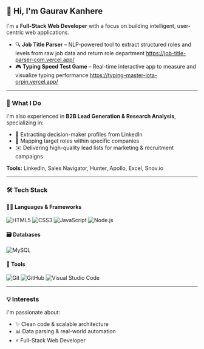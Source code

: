 ## 👋 Hi, I'm Gaurav Kanhere

I'm a **Full-Stack Web Developer** with a focus on building intelligent, user-centric web applications.

- 🔍 **Job Title Parser** – NLP-powered tool to extract structured roles and levels from raw job data and return role department  https://job-title-parser-com.vercel.app/
- 🎮 **Typing Speed Test Game** – Real-time interactive app to measure and visualize typing performance  https://typing-master-iota-orpin.vercel.app/

---

### 📌 What I Do

I'm also experienced in **B2B Lead Generation & Research Analysis**, specializing in:

- 🔎 Extracting decision-maker profiles from LinkedIn  
- 🧩 Mapping target roles within specific companies  
- ✉️ Delivering high-quality lead lists for marketing & recruitment campaigns  

**Tools:** LinkedIn, Sales Navigator, Hunter, Apollo, Excel, Snov.io  

---

### 🛠️ Tech Stack

#### 👨‍💻 Languages & Frameworks

![HTML5](https://img.shields.io/badge/-HTML5-E34F26?style=flat&logo=html5&logoColor=white)
![CSS3](https://img.shields.io/badge/-CSS3-1572B6?style=flat&logo=css3&logoColor=white)
![JavaScript](https://img.shields.io/badge/-JavaScript-F7DF1E?style=flat&logo=javascript&logoColor=black)
![Node.js](https://img.shields.io/badge/-Node.js-339933?style=flat&logo=node.js&logoColor=white)

#### 🗃️ Databases

![MySQL](https://img.shields.io/badge/-MySQL-4479A1?style=flat&logo=mysql&logoColor=white)

#### 🧰 Tools

![Git](https://img.shields.io/badge/-Git-F05032?style=flat&logo=git&logoColor=white)
![GitHub](https://img.shields.io/badge/-GitHub-181717?style=flat&logo=github&logoColor=white)
![Visual Studio Code](https://img.shields.io/badge/-VS%20Code-007ACC?style=flat&logo=visual-studio-code&logoColor=white)

---

### 💡 Interests

I'm passionate about:

- ✨ Clean code & scalable architecture  
- 📊 Data parsing & real-world automation  
- ⚡ Full-Stack Web Developer 
